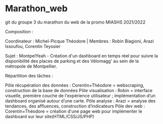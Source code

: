 # Marathon_web
git du groupe 3 du marathon du web de la promo MIASHS 2021/2022

Composition :

Coordinateur : Michel-Picque Théodore |
Membres : Robin Biagioni, Arazi Issoufou, Corentin Teyssier
 
Sujet : MontpelYeah - Création d'un dashboard en temps réel pour suivre la disponibilité des places de parking et des Vélomagg' au sein de la métropole de Montpellier.

Répartition des tâches :

  Pôle récupération des données : Corentin+Théodore = webscraping, construction de la base de données 
  Pôle visualisation : Robin = interface visuelle, première couche de l'expérience utilisateur ; implémentation d’un dashboard organisé autour d’une carte.
  Pôle analyse : Arazi = analyse des tendances, des affluences, construction d’indicateurs
  Pôle dev web : Corentin+Théodore = création d'une page web pour implémenter le dashboard sur leur site(HTML/CSS/JS/PHP)
